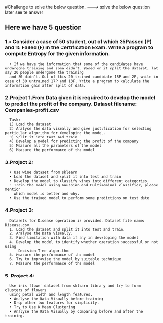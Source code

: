 #Challenge to solve the below question.
---> solve the below question later see te answer
## Here we have 5 question
### 1.• Consider a case of 50 student, out of which 35Passed (P) and 15 Failed (F) in the Certification Exam. Write a program to compute Entropy for the given information.
      • If we have the information that some of the candidates have undergone training and some didn’t. Based on it split the dataset, let say 20 people undergone the training 
      and 30 didn’t. Out of this 20 trained candidate 18P and 2F, while in case of 30 untrained 17P and 13F. Write a program to calculate the information gain after split of data.
      
### 2.Project 1.From Data given it is required to develop the model to predict the profit of the company. Dataset filename: Companies-profit.csv
      Task:
      1) Load the dataset
      2) Analyse the data visually and give justification for selecting particular algorithm for developing the model.
      3) Split it into test and train.
      4) Develop a model for predicting the profit of the company
      5) Measure all the parameters of the model
      6) Measure the performance of the model
      
### 3.Project 2:
      • Use wine dataset from sklearn
      • Load the dataset and split it into test and train.
      • Develop the model to Classify wines into different categories.
      • Train the model using Gaussian and Multinominal classifier, please mention
        which model is better and why.
      • Use the trained model to perform some predictions on test date
### 4.Project 3:
      Datasets for Disease operation is provided. Dataset file name: Disease.csv
      1. Load the dataset and split it into test and train.
      2. Analyse the Data Visually.
      3. Find limitation with data if any in developing the model
      4. Develop the model to identify whether operation successful or not using
          Decision Tree algorithm
      5. Measure the performance of the model
      6. Try to improvise the model by suitable technique.
      7. Measure the performance of the model
 ### 5. Project 4:
      Use iris flower dataset from sklearn library and try to form clusters of flowers
      using petal width and length features.
      • Analyse the Data Visually before training
      • Drop other two features for simplicity.
      • Try to Use K Mean Clustering
      • Analyse the Data Visually by comparing before and after the training.
